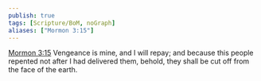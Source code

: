 ```yaml
---
publish: true
tags: [Scripture/BoM, noGraph]
aliases: ["Mormon 3:15"]
---
```

[Mormon 3:15](https://churchofjesuschrist.org/study/scriptures/bofm/morm/3?lang=eng&id=p15#p15) Vengeance is mine, and I will repay; and because this people repented not after I had delivered them, behold, they shall be cut off from the face of the earth.
